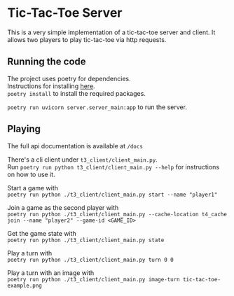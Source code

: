 # Tic-Tac-Toe Server

This is a very simple implementation of a tic-tac-toe server and client. It allows two players to play tic-tac-toe via http requests.  

## Running the code

The project uses poetry for dependencies.  
Instructions for installing [here](https://python-poetry.org/docs/#installation).  
`poetry install` to install the required packages. 

`poetry run uvicorn server.server_main:app` to run the server.  

## Playing

The full api documentation is available at `/docs`  

There's a cli client under `t3_client/client_main.py`.  
Run `poetry run python t3_client/client_main.py --help` for instructions on how to use it.  

Start a game with  
`poetry run python ./t3_client/client_main.py start --name "player1"`

Join a game as the second player with  
`poetry run python ./t3_client/client_main.py --cache-location t4_cache join --name "player2" --game-id <GAME_ID>`

Get the game state with  
`poetry run python ./t3_client/client_main.py state`

Play a turn with  
`poetry run python ./t3_client/client_main.py turn 0 0`

Play a turn with an image with  
`poetry run python ./t3_client/client_main.py image-turn tic-tac-toe-example.png`